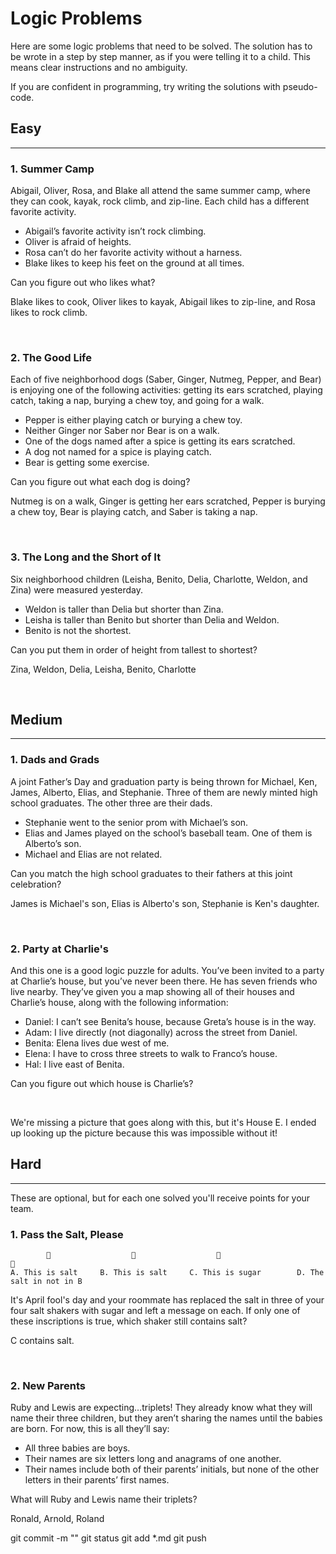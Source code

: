 # Logic Problems

Here are some logic problems that need to be solved. The solution has to be wrote in a step by step manner, as if you were telling it to a child. This means clear instructions and no ambiguity.

If you are confident in programming, try writing the solutions with pseudo-code.

## Easy

---

### 1. Summer Camp

Abigail, Oliver, Rosa, and Blake all attend the same summer camp, where they can cook, kayak, rock climb, and zip-line. Each child has a different favorite activity.

- Abigail’s favorite activity isn’t rock climbing.
- Oliver is afraid of heights.
- Rosa can’t do her favorite activity without a harness.
- Blake likes to keep his feet on the ground at all times.

Can you figure out who likes what?

Blake likes to cook, Oliver likes to kayak, Abigail likes to zip-line, and Rosa likes to rock climb.

<br>

### 2. The Good Life

Each of five neighborhood dogs (Saber, Ginger, Nutmeg, Pepper, and Bear) is enjoying one of the following activities: getting its ears scratched, playing catch, taking a nap, burying a chew toy, and going for a walk.

- Pepper is either playing catch or burying a chew toy.
- Neither Ginger nor Saber nor Bear is on a walk.
- One of the dogs named after a spice is getting its ears scratched.
- A dog not named for a spice is playing catch.
- Bear is getting some exercise.

Can you figure out what each dog is doing?

Nutmeg is on a walk, Ginger is getting her ears scratched, Pepper is burying a chew toy, Bear is playing catch, and Saber is taking a nap.


<br>

### 3. The Long and the Short of It

Six neighborhood children (Leisha, Benito, Delia, Charlotte, Weldon, and Zina) were measured yesterday.

- Weldon is taller than Delia but shorter than Zina.
- Leisha is taller than Benito but shorter than Delia and Weldon.
- Benito is not the shortest.

Can you put them in order of height from tallest to shortest?

Zina, Weldon, Delia, Leisha, Benito, Charlotte

<br>

## Medium

---

### 1. Dads and Grads

A joint Father’s Day and graduation party is being thrown for Michael, Ken, James, Alberto, Elias, and Stephanie. Three of them are newly minted high school graduates. The other three are their dads.

- Stephanie went to the senior prom with Michael’s son.
- Elias and James played on the school’s baseball team. One of them is Alberto’s son.
- Michael and Elias are not related.

Can you match the high school graduates to their fathers at this joint celebration?

James is Michael's son, Elias is Alberto's son, Stephanie is Ken's daughter.

<br>

### 2. Party at Charlie's

And this one is a good logic puzzle for adults. You’ve been invited to a party at Charlie’s house, but you’ve never been there. He has seven friends who live nearby. They’ve given you a map showing all of their houses and Charlie’s house, along with the following information:

- Daniel: I can’t see Benita’s house, because Greta’s house is in the way.
- Adam: I live directly (not diagonally) across the street from Daniel.
- Benita: Elena lives due west of me.
- Elena: I have to cross three streets to walk to Franco’s house.
- Hal: I live east of Benita.

Can you figure out which house is Charlie’s?

<br>

We're missing a picture that goes along with this, but it's House E. I ended up looking up the picture because this was impossible without it!


## Hard

---

These are optional, but for each one solved you'll receive points for your team.

### 1. Pass the Salt, Please

```
        🧂                  🧂                  🧂                          🧂
A. This is salt     B. This is salt     C. This is sugar        D. The salt in not in B
```

It's April fool's day and your roommate has replaced the salt in three of your four salt shakers with sugar and left a message on each.
If only one of these inscriptions is true, which shaker still contains salt?

C contains salt.

<br>

### 2. New Parents

Ruby and Lewis are expecting…triplets! They already know what they will name their three children, but they aren’t sharing the names until the babies are born. For now, this is all they’ll say:

- All three babies are boys.
- Their names are six letters long and anagrams of one another.
- Their names include both of their parents’ initials, but none of the other letters in their parents’ first names.

What will Ruby and Lewis name their triplets?

Ronald, Arnold, Roland


git commit -m ""
git status
git add *.md
git push

